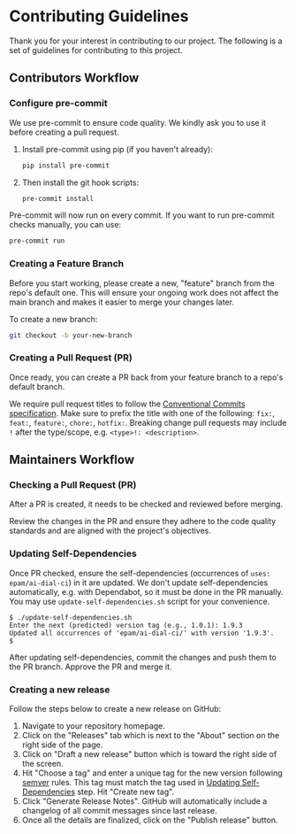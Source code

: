 # Contributing Guidelines

Thank you for your interest in contributing to our project. The following is a set of guidelines for contributing to this project.

## Contributors Workflow

### Configure pre-commit

We use pre-commit to ensure code quality. We kindly ask you to use it before creating a pull request.

1. Install pre-commit using pip (if you haven't already):

    ```bash
    pip install pre-commit
    ```

1. Then install the git hook scripts:

    ```bash
    pre-commit install
    ```

Pre-commit will now run on every commit. If you want to run pre-commit checks manually, you can use:

```bash
pre-commit run
```

### Creating a Feature Branch

Before you start working, please create a new, "feature" branch from the repo's default one. This will ensure your ongoing work does not affect the main branch and makes it easier to merge your changes later.

To create a new branch:

```bash
git checkout -b your-new-branch
```

### Creating a Pull Request (PR)

Once ready, you can create a PR back from your feature branch to a repo's default branch.

We require pull request titles to follow the [Conventional Commits specification](https://www.conventionalcommits.org/en/v1.0.0/). Make sure to prefix the title with one of the following: `fix:`, `feat:`, `feature:`, `chore:`, `hotfix:`. Breaking change pull requests may include `!` after the type/scope, e.g. `<type>!: <description>`.

## Maintainers Workflow

### Checking a Pull Request (PR)

After a PR is created, it needs to be checked and reviewed before merging.

Review the changes in the PR and ensure they adhere to the code quality standards and are aligned with the project's objectives.

### Updating Self-Dependencies

Once PR checked, ensure the self-dependencies (occurrences of `uses: epam/ai-dial-ci`) in it are updated. We don't update self-dependencies automatically, e.g. with Dependabot, so it must be done in the PR manually. You may use `update-self-dependencies.sh` script for your convenience.

```console
$ ./update-self-dependencies.sh
Enter the next (predicted) version tag (e.g., 1.0.1): 1.9.3
Updated all occurrences of 'epam/ai-dial-ci/' with version '1.9.3'.
$
```

After updating self-dependencies, commit the changes and push them to the PR branch. Approve the PR and merge it.

### Creating a new release

Follow the steps below to create a new release on GitHub:

1. Navigate to your repository homepage.
1. Click on the "Releases" tab which is next to the "About" section on the right side of the page.
1. Click on "Draft a new release" button which is toward the right side of the screen.
1. Hit "Choose a tag" and enter a unique tag for the new version following [semver](https://semver.org/) rules. This tag must match the tag used in [Updating Self-Dependencies](#updating-self-dependencies) step. Hit "Create new tag".
1. Click "Generate Release Notes". GitHub will automatically include a changelog of all commit messages since last release.
1. Once all the details are finalized, click on the "Publish release" button.
